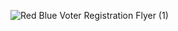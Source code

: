 ![Red Blue Voter Registration Flyer (1)](https://user-images.githubusercontent.com/61619271/225935165-01f76ccb-3d2d-4e22-97ef-2bd416d5c921.png)
